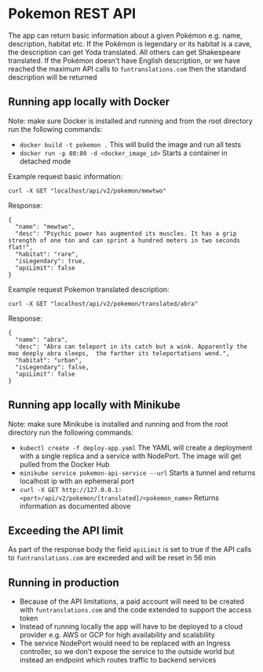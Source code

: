 # Pokemon REST API

The app can return basic information about a given Pokémon e.g. name, description, habitat etc. If the Pokémon is legendary or its habitat is a cave, the description can get Yoda translated. 
All others can get Shakespeare translated. If the Pokémon doesn't have English description, or we have reached the maximum API calls to `funtranslations.com` then the standard description will be returned


## Running app locally with Docker

Note: make sure Docker is installed and running and from the root directory run the following commands:

- `docker build -t pokemon .` This will build the image and run all tests
- `docker run -p 80:80 -d <docker_image_id>` Starts a container in detached mode

Example request basic information:

```
curl -X GET "localhost/api/v2/pokemon/mewtwo"
```

Response:
```
{
  "name": "mewtwo",
  "desc": "Psychic power has augmented its muscles. It has a grip strength of one ton and can sprint a hundred meters in two seconds flat!",
  "habitat": "rare",
  "isLegendary": true,
  "apiLimit": false
}
```

Example request Pokemon translated description:

```
curl -X GET "localhost/api/v2/pokemon/translated/abra"
```

Response:

```
{
  "name": "abra",
  "desc": "Abra can teleport in its catch but a wink. Apparently the moo deeply abra sleeps,  the farther its teleportations wend.",
  "habitat": "urban",
  "isLegendary": false,
  "apiLimit": false
}
```

## Running app locally with Minikube

Note: make sure Minikube is installed and running and from the root directory run the following commands:

- `kubectl create -f deploy-app.yaml` The YAML will create a deployment with a single replica and a service with NodePort. The image will get pulled from the Docker Hub
- `minikube service pokemon-api-service --url` Starts a tunnel and returns localhost ip with an ephemeral port
- `curl -X GET http://127.0.0.1:<port>/api/v2/pokemon/[translated]/<pokemon_name>` Returns information as documented above

## Exceeding the API limit

As part of the response body the field `apiLimit` is set to true if the API calls to `funtranslations.com` are exceeded and will be reset in 56 min

## Running in production

- Because of the API limitations, a paid account will need to be created with `funtranslations.com` and the code extended to support the access token
- Instead of running locally the app will have to be deployed to a cloud provider e.g. AWS or GCP for high availability and scalability
- The service NodePort would need to be replaced with an Ingress controller, so we don't expose the service to the outside world but instead an endpoint which routes traffic to backend services

